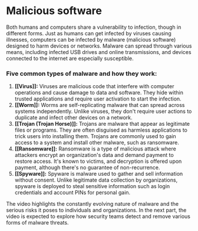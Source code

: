 # Malicious software

Both humans and computers share a vulnerability to infection, though in different forms. Just as humans can get infected by viruses causing illnesses, computers can be infected by malware (malicious software) designed to harm devices or networks. Malware can spread through various means, including infected USB drives and online transmissions, and devices connected to the internet are especially susceptible.

### Five common types of malware and how they work:

1. **[[Virus]]:** Viruses are malicious code that interfere with computer operations and cause damage to data and software. They hide within trusted applications and require user activation to start the infection.
2. **[[Worm]]:** Worms are self-replicating malware that can spread across systems independently. Unlike viruses, they don't require user actions to duplicate and infect other devices on a network.
3. **[[Trojan (Trojan Horse)]]:** Trojans are malware that appear as legitimate files or programs. They are often disguised as harmless applications to trick users into installing them. Trojans are commonly used to gain access to a system and install other malware, such as ransomware.
4. **[[Ransomware]]:** Ransomware is a type of malicious attack where attackers encrypt an organization's data and demand payment to restore access. It's known to victims, and decryption is offered upon payment, although there's no guarantee of non-recurrence.
5. **[[Spyware]]:** Spyware is malware used to gather and sell information without consent. Unlike legitimate data collection by organizations, spyware is deployed to steal sensitive information such as login credentials and account PINs for personal gain.

The video highlights the constantly evolving nature of malware and the serious risks it poses to individuals and organizations. In the next part, the video is expected to explore how security teams detect and remove various forms of malware threats.